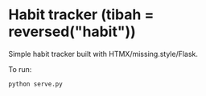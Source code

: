 # Habit tracker (tibah = reversed("habit"))

Simple habit tracker built with HTMX/missing.style/Flask.

To run:

```bash
python serve.py
```
